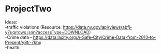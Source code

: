 # ProjectTwo

Ideas: 
<br>
-traffic violations (Resource: https://data.ny.gov/api/views/abfj-y7uq/rows.json?accessType=DOWNLOAD)
<br>
-Crime data - https://data.lacity.org/A-Safe-City/Crime-Data-from-2010-to-Present/y8tr-7khq
<br>
-health
